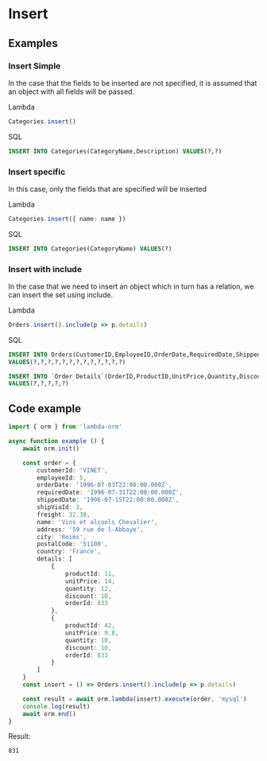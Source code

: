 
# Insert

## Examples

### Insert Simple

In the case that the fields to be inserted are not specified, it is assumed that an object with all fields will be passed.

Lambda

``` ts
Categories.insert()
```

SQL

``` sql
INSERT INTO Categories(CategoryName,Description) VALUES(?,?)

```

### Insert specific

In this case, only the fields that are specified will be inserted

Lambda

``` ts
Categories.insert({ name: name })

```

SQL

``` sql
INSERT INTO Categories(CategoryName) VALUES(?)

```

### Insert with include

In the case that we need to insert an object which in turn has a relation, we can insert the set using include.

Lambda

``` ts
Orders.insert().include(p => p.details)
```

SQL

``` sql
INSERT INTO Orders(CustomerID,EmployeeID,OrderDate,RequiredDate,ShippedDate,ShipVia,Freight,ShipName,ShipAddress,ShipCity,ShipRegion,ShipPostalCode,ShipCountry) 
VALUES(?,?,?,?,?,?,?,?,?,?,?,?,?)

INSERT INTO `Order Details`(OrderID,ProductID,UnitPrice,Quantity,Discount) 
VALUES(?,?,?,?,?)
```

## Code example

``` ts
import { orm } from 'lambda-orm'

async function example () {
	await orm.init()

	const order = {
		customerId: 'VINET',
		employeeId: 5,
		orderDate: '1996-07-03T22:00:00.000Z',
		requiredDate: '1996-07-31T22:00:00.000Z',
		shippedDate: '1996-07-15T22:00:00.000Z',
		shipViaId: 3,
		freight: 32.38,
		name: 'Vins et alcools Chevalier',
		address: '59 rue de l-Abbaye',
		city: 'Reims',
		postalCode: '51100',
		country: 'France',
		details: [
			{
				productId: 11,
				unitPrice: 14,
				quantity: 12,
				discount: 10,
				orderId: 833
			},
			{
				productId: 42,
				unitPrice: 9.8,
				quantity: 10,
				discount: 10,
				orderId: 833
			}
		]
	}
	const insert = () => Orders.insert().include(p => p.details)

	const result = await orm.lambda(insert).execute(order, 'mysql')
	console.log(result)
	await orm.end()
}
```

Result:

```sh
831
```
